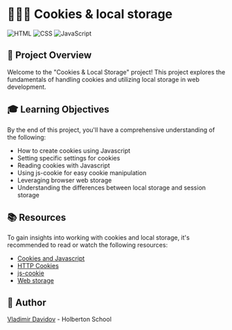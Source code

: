 # 🍪🍪🍪 Cookies & local storage

![HTML](https://img.shields.io/badge/HTML-5-blue?style=for-the-badge&logo=html5&logoColor=white)
![CSS](https://img.shields.io/badge/CSS-3-blue?style=for-the-badge&logo=css3&logoColor=white)
![JavaScript](https://img.shields.io/badge/JavaScript-Programming-yellow?style=for-the-badge&logo=javascript&logoColor=white)


## 🧐 Project Overview

Welcome to the "Cookies & Local Storage" project! This project explores the fundamentals of handling cookies and utilizing local storage in web development.

## 🎓 Learning Objectives

By the end of this project, you'll have a comprehensive understanding of the following:

- How to create cookies using Javascript
- Setting specific settings for cookies
- Reading cookies with Javascript
- Using js-cookie for easy cookie manipulation
- Leveraging browser web storage
- Understanding the differences between local storage and session storage

## 📚 Resources

To gain insights into working with cookies and local storage, it's recommended to read or watch the following resources:
- [Cookies and Javascript](https://www.w3schools.com/js/js_cookies.asp)
- [HTTP Cookies](https://developer.mozilla.org/en-US/docs/Web/HTTP/Cookies)
- [js-cookie](https://github.com/js-cookie/js-cookie)
- [Web storage](https://www.w3schools.com/html/html5_webstorage.asp)

##  🙇 Author

[Vladimir Davidov](https://github.com/v-dav) - Holberton School
